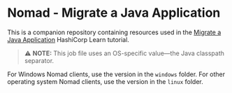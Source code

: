 # Nomad - Migrate a Java Application

This is a companion repository containing resources used in the [Migrate a Java
Application][tutorial] HashiCorp Learn tutorial.

> :warning: **NOTE:** This job file uses an OS-specific value—the Java classpath separator.

For Windows Nomad clients, use the version in the `windows` folder. For other
operating system Nomad clients, use the version in the `linux` folder.

[tutorial]: https://learn.hashicorp.com/tutorials/nomad/job-spec-java-linux?in=nomad/job-specifications
